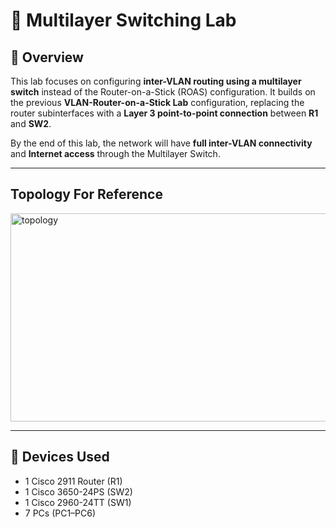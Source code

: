 # 🧩 Multilayer Switching Lab

## 📘 Overview
This lab focuses on configuring **inter-VLAN routing using a multilayer switch** instead of the Router-on-a-Stick (ROAS) configuration. It builds on the previous **VLAN-Router-on-a-Stick Lab** configuration, replacing the router subinterfaces with a **Layer 3 point-to-point connection** between **R1** and **SW2**.  

By the end of this lab, the network will have **full inter-VLAN connectivity** and **Internet access** through the Multilayer Switch.

---

## Topology For Reference
<img width="672" height="333" alt="topology" src="https://github.com/user-attachments/assets/a184dcd7-a2a7-450e-b700-8637ccfe82b7" />

---

## 🧰 Devices Used
- 1 Cisco 2911 Router (R1)  
- 1 Cisco 3650-24PS (SW2)
- 1 Cisco 2960-24TT (SW1)  
- 7 PCs (PC1–PC6)  
